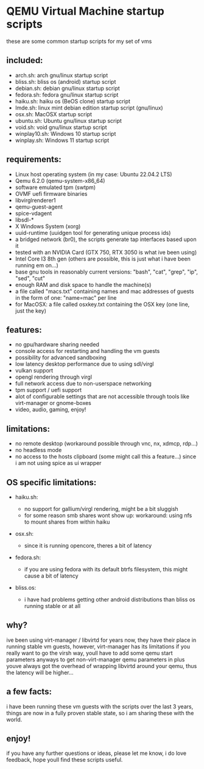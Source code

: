 # QEMU Virtual Machine startup scripts

these are some common startup scripts for my set of vms

## included:

- arch.sh: arch gnu/linux startup script
- bliss.sh: bliss os (android) startup script
- debian.sh: debian gnu/linux startup script
- fedora.sh: fedora gnu/linux startup script
- haiku.sh: haiku os (BeOS clone) startup script
- lmde.sh: linux mint debian edition startup script (gnu/linux)
- osx.sh: MacOSX startup script
- ubuntu.sh: Ubuntu gnu/linux startup script
- void.sh: void gnu/linux startup script
- winplay10.sh: Windows 10 startup script
- winplay.sh: Windows 11 startup script

## requirements:

- Linux host operating system (in my case: Ubuntu 22.04.2 LTS)
- Qemu 6.2.0 (qemu-system-x86_64)
- software emulated tpm (swtpm)
- OVMF uefi firmware binaries
- libvirglrenderer1
- qemu-guest-agent
- spice-vdagent
- libsdl-*
- X Windows System (xorg)
- uuid-runtime (uuidgen tool for generating unique process ids)
- a bridged network (br0), the scripts generate tap interfaces based upon it
- tested with an NVIDIA Card (GTX 750, RTX 3050 is what ive been using)
- Intel Core I3 8th gen (others are possible, this is just what i have been running em on...)
- base gnu tools in reasonably current versions: "bash", "cat", "grep", "ip", "sed", "cut"
- enough RAM and disk space to handle the machine(s)
- a file called "macs.txt" containing names and mac addresses of guests in the form of one: "name=mac" per line
- for MacOSX: a file called osxkey.txt containing the OSX key (one line, just the key)

## features:

- no gpu/hardware sharing needed
- console access for restarting and handling the vm guests
- possibility for advanced sandboxing
- low latency desktop performance due to using sdl/virgl
- vulkan support
- opengl rendering through virgl
- full network access due to non-userspace networking
- tpm support / uefi support
- alot of configurable settings that are not accessible through tools like virt-manager or gnome-boxes
- video, audio, gaming, enjoy!

## limitations:

- no remote desktop (workaround possible through vnc, nx, xdmcp, rdp...)
- no headless mode
- no access to the hosts clipboard (some might call this a feature...) since i am not using spice as ui wrapper

## OS specific limitations:

- haiku.sh:
    - no support for gallium/virgl rendering, might be a bit sluggish
    - for some reason smb shares wont show up:
        workaround: using nfs to mount shares from within haiku

- osx.sh:
    - since it is running opencore, theres a bit of latency

- fedora.sh:
    - if you are using fedora with its default btrfs filesystem, this might cause a bit of latency

- bliss.os:
    - i have had problems getting other android distributions than bliss os running stable or at all

## why?

ive been using virt-manager / libvirtd for years now, they have their place in running stable vm guests,
however, virt-manager has its limitations if you really want to go the virsh way, youll have to 
add some qemu start parameters anyways to get non-virt-manager qemu parameters in plus youve always
got the overhead of wrapping libvirtd around your qemu, thus the latency will be higher...

## a few facts:

i have been running these vm guests with the scripts over the last 3 years, things are now in a fully
proven stable state, so i am sharing these with the world.

## enjoy!

if you have any further questions or ideas, please let me know, i do love feedback, hope youll find
these scripts useful.
